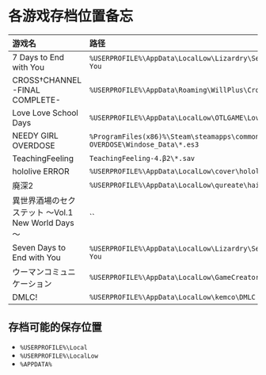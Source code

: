 # 各游戏存档位置备忘

| 游戏名   | 路径  |
| :------ | :---- |
| 7 Days to End with You | `%USERPROFILE%\AppData\LocalLow\Lizardry\Seven Days to End with You` |
| CROSS†CHANNEL -FINAL COMPLETE- | `%USERPROFILE%\AppData\Roaming\WillPlus\CrossChannel` |
| Love Love School Days | `%USERPROFILE%\AppData\LocalLow\OTLGAME\LoveLoveSchoolDays` |
| NEEDY GIRL OVERDOSE | `%ProgramFiles(x86)%\Steam\steamapps\common\NEEDY GIRL OVERDOSE\Windose_Data\*.es3` |
| TeachingFeeling | `TeachingFeeling-4.β2\*.sav`  |
| hololive ERROR | `%USERPROFILE%\AppData\LocalLow\cover\hololive ERROR` |
| 廃深2 | `%USERPROFILE%\AppData\LocalLow\qureate\haishin2` |
| 異世界酒場のセクステット ～Vol.1 New World Days～ | `` |
| Seven Days to End with You | `%USERPROFILE%\AppData\LocalLow\Lizardry\Seven Days to End with You` |
| ウーマンコミュニケーション | `%USERPROFILE%\AppData\LocalLow\GameCreatorNeko\WomanCommunication` |
| DMLC! | `%USERPROFILE%\AppData\LocalLow\kemco\DMLC` |

## 存档可能的保存位置

- `%USERPROFILE%\Local`
- `%USERPROFILE%\LocalLow`
- `%APPDATA%`
